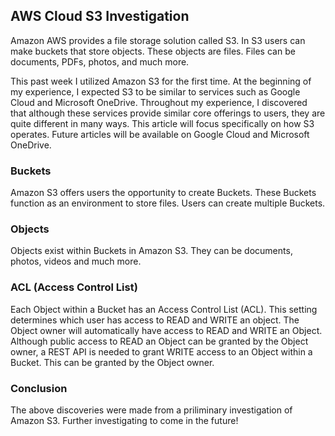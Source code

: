 ## AWS Cloud S3 Investigation

Amazon AWS provides a file storage solution called S3. In S3 users can make buckets that store objects. These objects are files. Files can be documents, PDFs, photos, and much more. 

This past week I utilized Amazon S3 for the first time. At the beginning of my experience, I expected S3 to be similar to services such as Google Cloud and Microsoft OneDrive. Throughout my experience, I discovered that although these services provide similar core offerings to users, they are quite different in many ways. This article will focus specifically on how S3 operates. Future articles will be available on Google Cloud and Microsoft OneDrive. 

### Buckets 

Amazon S3 offers users the opportunity to create Buckets. These Buckets function as an environment to store files. Users can create multiple Buckets. 

### Objects 

Objects exist within Buckets in Amazon S3. They can be documents, photos, videos and much more. 

### ACL (Access Control List)

Each Object within a Bucket has an Access Control List (ACL). This setting determines which user has access to READ and WRITE an object. The Object owner will automatically have access to READ and WRITE an Object. Although public access to READ an Object can be granted by the Object owner, a REST API is needed to grant WRITE access to an Object within a Bucket. This can be granted by the Object owner. 

### Conclusion

The above discoveries were made from a priliminary investigation of Amazon S3. Further investigating to come in the future! 

